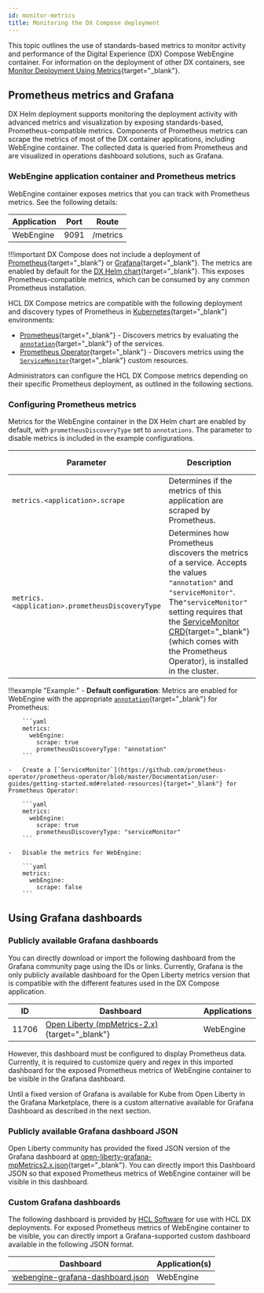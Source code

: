```yaml
---
id: monitor-metrics
title: Monitoring the DX Compose deployment
---
```


This topic outlines the use of standards-based metrics to monitor activity and performance of the Digital Experience (DX) Compose WebEngine container. For information on the deployment of other DX containers, see [Monitor Deployment Using Metrics](https://opensource.hcltechsw.com/digital-experience/latest/deployment/manage/container_configuration/monitoring/monitor_helm_deployment_metrics/){target="_blank"}.

## Prometheus metrics and Grafana

DX Helm deployment supports monitoring the deployment activity with advanced metrics and visualization by exposing standards-based, Prometheus-compatible metrics. Components of Prometheus metrics can scrape the metrics of most of the DX container applications, including WebEngine container. The collected data is queried from Prometheus and are visualized in operations dashboard solutions, such as Grafana.

### WebEngine application container and Prometheus metrics

WebEngine container exposes metrics that you can track with Prometheus metrics. See the following details:

|Application|Port|Route|
|-----------|----|-----|
|WebEngine|9091|/metrics|

!!!important
    DX Compose does not include a deployment of [Prometheus](https://prometheus.io/){target="_blank"} or [Grafana](https://grafana.com/){target="_blank"}. The metrics are enabled by default for the [DX Helm chart](https://github.com/prometheus-community/helm-charts/tree/main/charts/kube-prometheus-stack){target="_blank"}. This exposes Prometheus-compatible metrics, which can be consumed by any common Prometheus installation.

HCL DX Compose metrics are compatible with the following deployment and discovery types of Prometheus in [Kubernetes](https://kubernetes.io/){target="_blank"} environments:

-   [Prometheus](https://github.com/prometheus-community/helm-charts/tree/main/charts/prometheus){target="_blank"} - Discovers metrics by evaluating the [`annotation`](https://kubernetes.io/docs/concepts/overview/working-with-objects/annotations/){target="_blank"} of the services.
-   [Prometheus Operator](https://github.com/prometheus-community/helm-charts/tree/main/charts/kube-prometheus-stack){target="_blank"} - Discovers metrics using the [`ServiceMonitor`](https://github.com/prometheus-operator/prometheus-operator/blob/master/Documentation/user-guides/getting-started.md#related-resources){target="_blank"} custom resources.

Administrators can configure the HCL DX Compose metrics depending on their specific Prometheus deployment, as outlined in the following sections.

### Configuring Prometheus metrics

Metrics for the WebEngine container in the DX Helm chart are enabled by default, with `prometheusDiscoveryType` set to `annotations`. The parameter to disable metrics is included in the example configurations.

|Parameter|Description|Default value|
|---------|-----------|-------------|
|`metrics.<application>.scrape`|Determines if the metrics of this application are scraped by Prometheus.|`true`|
|`metrics.<application>.prometheusDiscoveryType`|Determines how Prometheus discovers the metrics of a service. Accepts the values `"annotation"` and `"serviceMonitor"`. The`"serviceMonitor"` setting requires that the [ServiceMonitor CRD](https://github.com/prometheus-operator/prometheus-operator/blob/master/Documentation/user-guides/getting-started.md#related-resources){target="_blank"} \(which comes with the Prometheus Operator\), is installed in the cluster.|`"annotation"`|

!!!example "Example:"
    -   __Default configuration__: Metrics are enabled for WebEngine with the appropriate [`annotation`](https://kubernetes.io/docs/concepts/overview/working-with-objects/annotations/){target="_blank"} for Prometheus:

        ```yaml
        metrics:
          webEngine:
            scrape: true
            prometheusDiscoveryType: "annotation"
        ```

    -   Create a [`ServiceMonitor`](https://github.com/prometheus-operator/prometheus-operator/blob/master/Documentation/user-guides/getting-started.md#related-resources){target="_blank"} for Prometheus Operator:

        ```yaml
        metrics:
          webEngine:
            scrape: true
            prometheusDiscoveryType: "serviceMonitor"
        ```

    -   Disable the metrics for WebEngine:

        ```yaml
        metrics:
          webEngine:
            scrape: false
        ```

## Using Grafana dashboards

### Publicly available Grafana dashboards

You can directly download or import the following dashboard from the Grafana community page using the IDs or links. Currently, Grafana is the only publicly available dashboard for the Open Liberty metrics version that is compatible with the different features used in the DX Compose application.

|ID|Dashboard|Applications|
|--|---------|------------|
|11706|[Open Liberty (mpMetrics-2.x)](https://grafana.com/grafana/dashboards/11706-open-liberty/){target="_blank"}|WebEngine|

However, this dashboard must be configured to display Prometheus data. Currently, it is required to customize query and regex in this imported dashboard for the exposed Prometheus metrics of WebEngine container to be visible in the Grafana dashboard.

Until a fixed version of Grafana is available for Kube from Open Liberty in the Grafana Marketplace, there is a custom alternative available for Grafana Dashboard as described in the next section.

### Publicly available Grafana dashboard JSON

Open Liberty community has provided the fixed JSON version of the Grafana dashboard at [open-liberty-grafana-mpMetrics2.x.json](https://github.com/OpenLiberty/open-liberty-operator/blob/main/deploy/dashboards/metrics/RHOCP4.3-Grafana5.2/open-liberty-grafana-mpMetrics2.x.json){target="_blank"}. You can directly import this Dashboard JSON so that exposed Prometheus metrics of WebEngine container will be visible in this dashboard.

### Custom Grafana dashboards

The following dashboard is provided by [HCL Software](https://www.hcltechsw.com/wps/portal) for use with HCL DX deployments. For exposed Prometheus metrics of WebEngine container to be visible, you can directly import a Grafana-supported custom dashboard available in the following JSON format.

|Dashboard|Application\(s\)|
|---------|----------------|
|[webengine-grafana-dashboard.json](./webengine-grafana-dashboard.json)|WebEngine|
